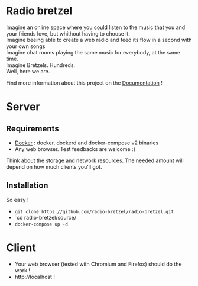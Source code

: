 # Radio bretzel
Imagine an online space where you could listen to the music that you and your friends love, but whithout having to choose it.</br>
Imagine beeing able to create a web radio and feed its flow in a second with your own songs</br>
Imagine chat rooms playing the same music for everybody, at the same time.</br>
Imagine Bretzels. Hundreds.</br>
Well, here we are.

Find more information about this project on the [Documentation](https://github.com/radio-bretzel/radio-bretzel-doc) !

# Server
## Requirements
* [Docker](https://www.docker.com/ "Docker Official Website") : docker, dockerd and docker-compose v2 binaries
* Any web browser. Test feedbacks are welcome :)

Think about the storage and network resources. The needed amount will depend on how much clients you'll got.

## Installation

So easy !
* `git clone https://github.com/radio-bretzel/radio-bretzel.git`
* `cd radio-bretzel/source/
* `docker-compose up -d`

# Client

* Your web browser (tested with Chromium and Firefox) should do the work !
* http://localhost !
